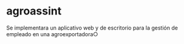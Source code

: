 # agroassint
Se implementara un aplicativo web y de escritorio para la gestión de empleado en una agroexportadora○
